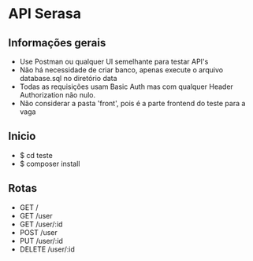# API Serasa

## Informações gerais

- Use Postman ou qualquer UI semelhante para testar API's
- Não há necessidade de criar banco, apenas execute o arquivo database.sql no diretório data
- Todas as requisições usam Basic Auth mas com qualquer Header Authorization não nulo.
- Não considerar a pasta 'front', pois é a parte frontend do teste para a vaga

## Inicio 

- $ cd teste
- $ composer install

## Rotas

- GET /
- GET /user
- GET /user/:id
- POST /user
- PUT /user/:id
- DELETE /user/:id